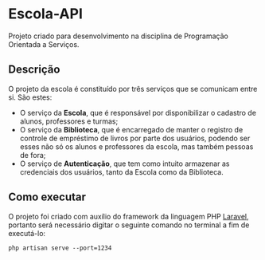 # Escola-API

Projeto criado para desenvolvimento na disciplina de Programação Orientada a Serviços.

## Descrição
O projeto da escola é constituído por três serviços que se comunicam entre si. São estes:
- O serviço da **Escola**, que é responsável por disponibilizar o cadastro de alunos, professores e turmas;
- O serviço da **Biblioteca**, que é encarregado de manter o registro de controle de empréstimo de livros por parte dos usuários, podendo ser esses não só os alunos e professores da escola, mas também pessoas de fora;
- O serviço de **Autenticação**, que tem como intuito armazenar as credenciais dos usuários, tanto da Escola como da Biblioteca.

## Como executar
O projeto foi criado com auxílio do framework da linguagem PHP [Laravel](https://laravel.com/docs/10.x), portanto será necessário digitar o seguinte comando no terminal a fim de executá-lo:

```
php artisan serve --port=1234
```

